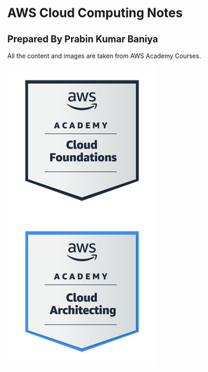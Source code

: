 # AWS Cloud Computing Notes

## Prepared By Prabin Kumar Baniya

All the content and images are taken from AWS Academy Courses.

![Cloud Foundation](./images/cloud-foundation-badge.png)
![Cloud Architecting](./images/aws-architecting-badge.png)
